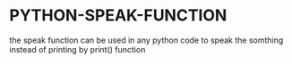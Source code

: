 # PYTHON-SPEAK-FUNCTION
the speak function can be used in any python code to speak the somthing instead of printing by print() function
